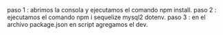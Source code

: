 paso 1 : abrimos la consola y ejecutamos el comando npm install.
paso 2 : ejecutamos el comando npm i sequelize mysql2 dotenv.
paso 3 : en el archivo package.json en script agregamos el dev.

